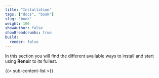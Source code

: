 ```yaml
---
title: "Installation"
tags: ["docs", "book"]
slug: "book"
weight: 100
showAuthor: false
showBreadcrumbs: true
build:
  render: false
---
```

In this section you will find the different available ways to install and start using **Renoir** to its fullest.

{{< sub-content-list >}}
